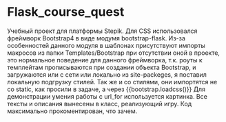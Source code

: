 # Flask_course_quest

Учебный проект для платформы Stepik.
Для CSS использовался фреймворк Bootstrap4 в виде модумя bootstrap-flask.
Из-за особенностей данного модуля в шаблонах присутствуют импорты макросов из папки Templates/Bootstrap при отсутствии оной в проекте, это нормальное поведение для данного фреймворка, т.к. роуты к темплейтам прописываются при создании объекта Bootstrap, и загружаются или с сети или локально из site-packeges, я поставил локальную подгрузку стилей. 
Так же и со стилями, они импортятся не со static, как просили в задаче, а через {{bootstrap.loadcss()}}
Для демонстрации умения работы с url_for используется картинка.
Все тексты и описания вынесены в класс, реализующий игру.
Код максимально прокоментирован, что зачем.
